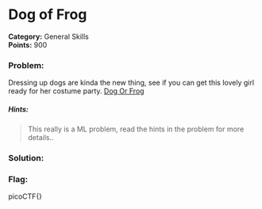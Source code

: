 # Dog of Frog
__Category:__ General Skills   
__Points:__ 900

### Problem:

Dressing up dogs are kinda the new thing, see if you can get this lovely girl ready for her costume party. [Dog Or Frog](http://2018shell3.picoctf.com:18466/)

##### Hints:
> This really is a ML problem, read the hints in the problem for more details..

### Solution:



### Flag:

picoCTF{}
